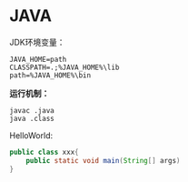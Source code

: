 # JAVA

JDK环境变量：

```shell
JAVA_HOME=path
CLASSPATH=.;%JAVA_HOME%\lib
path=%JAVA_HOME%\bin
```

**运行机制：**

```shell
javac .java
java .class
```

HelloWorld:

```java
public class xxx{
	public static void main(String[] args)
}
```

